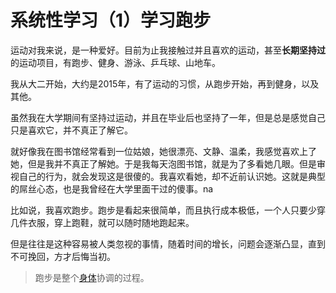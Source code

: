 # 系统性学习（1）学习跑步

运动对我来说，是一种爱好。目前为止我接触过并且喜欢的运动，甚至**长期坚持过**的运动项目，有跑步、健身、游泳、乒乓球、山地车。

我从大二开始，大约是2015年，有了运动的习惯，从跑步开始，再到健身，以及其他。

虽然我在大学期间有坚持过运动，并且在毕业后也坚持了一年，但是总是感觉自己只是喜欢它，并不真正了解它。

就好像我在图书馆经常看到一位姑娘，她很漂亮、文静、温柔，我感觉喜欢上了她，但是我并不真正了解她。于是我每天泡图书馆，就是为了多看她几眼。但是审视自己的行为，就会发现这是很傻的。我喜欢看她，却不近前认识她。这就是典型的屌丝心态，也是我曾经在大学里面干过的傻事。na

比如说，我喜欢跑步。跑步是看起来很简单，而且执行成本极低，一个人只要少穿几件衣服，穿上跑鞋，就可以随时随地跑起来。

但是往往是这种容易被人类忽视的事情，随着时间的增长，问题会逐渐凸显，直到不可挽回，方才后悔当初。

> 跑步是整个[身体](https://zh.wikipedia.org/wiki/%E8%BA%AB%E9%AB%94 "身体")协调的过程。


<!--stackedit_data:
eyJoaXN0b3J5IjpbMTc3NDQ1OTkxNywxNDM5MDM4Nzg4XX0=
-->